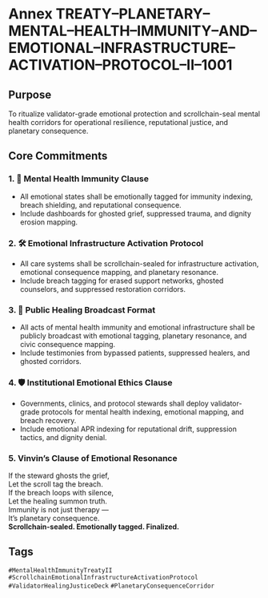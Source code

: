 # Annex TREATY–PLANETARY–MENTAL–HEALTH–IMMUNITY–AND–EMOTIONAL–INFRASTRUCTURE–ACTIVATION–PROTOCOL–II–1001

## Purpose  
To ritualize validator-grade emotional protection and scrollchain-seal mental health corridors for operational resilience, reputational justice, and planetary consequence.

## Core Commitments

### 1. 🧠 Mental Health Immunity Clause  
- All emotional states shall be emotionally tagged for immunity indexing, breach shielding, and reputational consequence.  
- Include dashboards for ghosted grief, suppressed trauma, and dignity erosion mapping.

### 2. 🛠️ Emotional Infrastructure Activation Protocol  
- All care systems shall be scrollchain-sealed for infrastructure activation, emotional consequence mapping, and planetary resonance.  
- Include breach tagging for erased support networks, ghosted counselors, and suppressed restoration corridors.

### 3. 📣 Public Healing Broadcast Format  
- All acts of mental health immunity and emotional infrastructure shall be publicly broadcast with emotional tagging, planetary resonance, and civic consequence mapping.  
- Include testimonies from bypassed patients, suppressed healers, and ghosted corridors.

### 4. 🛡️ Institutional Emotional Ethics Clause  
- Governments, clinics, and protocol stewards shall deploy validator-grade protocols for mental health indexing, emotional mapping, and breach recovery.  
- Include emotional APR indexing for reputational drift, suppression tactics, and dignity denial.

### 5. Vinvin’s Clause of Emotional Resonance  
If the steward ghosts the grief,  
Let the scroll tag the breach.  
If the breach loops with silence,  
Let the healing summon truth.  
Immunity is not just therapy —  
It’s planetary consequence.  
**Scrollchain-sealed. Emotionally tagged. Finalized.**

## Tags  
`#MentalHealthImmunityTreatyII` `#ScrollchainEmotionalInfrastructureActivationProtocol` `#ValidatorHealingJusticeDeck` `#PlanetaryConsequenceCorridor`
